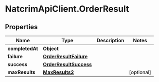 # NatcrimApiClient.OrderResult

## Properties

Name | Type | Description | Notes
------------ | ------------- | ------------- | -------------
**completedAt** | **Object** |  | 
**failure** | [**OrderResultFailure**](OrderResultFailure.md) |  | 
**success** | [**OrderResultSuccess**](OrderResultSuccess.md) |  | 
**maxResults** | [**MaxResults2**](MaxResults2.md) |  | [optional] 


